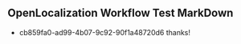 ## OpenLocalization Workflow Test MarkDown
* cb859fa0-ad99-4b07-9c92-90f1a48720d6 thanks!

<!--HONumber=Aug16_HO4-->


